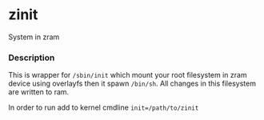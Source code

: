 # zinit
System in zram


### Description
This is wrapper for `/sbin/init` which mount your root filesystem in zram device using overlayfs then it spawn `/bin/sh`. All changes in this filesystem are written to ram.

In order to run add to kernel cmdline `init=/path/to/zinit`
